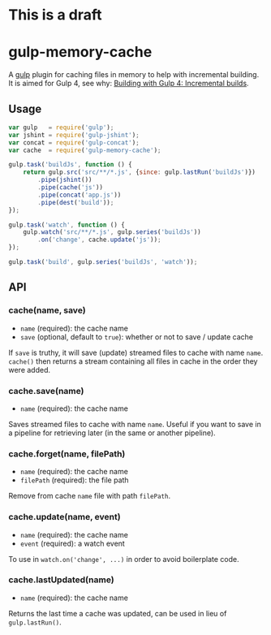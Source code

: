 # This is a draft

# gulp-memory-cache

A [gulp](https://github.com/gulpjs/gulp) plugin for caching files in memory to help with incremental building.
It is aimed for Gulp 4, see why: [Building with Gulp 4: Incremental builds](http://blog.reactandbethankful.com/).

## Usage

```javascript
var gulp   = require('gulp');
var jshint = require('gulp-jshint');
var concat = require('gulp-concat');
var cache  = require('gulp-memory-cache');

gulp.task('buildJs', function () {
    return gulp.src('src/**/*.js', {since: gulp.lastRun('buildJs')})
        .pipe(jshint())
        .pipe(cache('js'))
        .pipe(concat('app.js'))
        .pipe(dest('build'));
});

gulp.task('watch', function () {
    gulp.watch('src/**/*.js', gulp.series('buildJs'))
        .on('change', cache.update('js'));
});

gulp.task('build', gulp.series('buildJs', 'watch'));
```


## API

### cache(name, save)

- `name` (required): the cache name
- `save` (optional, default to `true`): whether or not to save / update cache

If `save` is truthy, it will save (update) streamed files to cache with name `name`.
`cache()` then returns a stream containing all files in cache in the order they were added.

### cache.save(name)

- `name` (required): the cache name

Saves streamed files to cache with name `name`. Useful if you want to save
in a pipeline for retrieving later (in the same or another pipeline).


### cache.forget(name, filePath)

- `name` (required): the cache name
- `filePath` (required): the file path

Remove from cache `name` file with path `filePath`.

### cache.update(name, event)

- `name` (required): the cache name
- `event` (required): a watch event

To use in `watch.on('change', ...)` in order to avoid boilerplate code.

### cache.lastUpdated(name)

- `name` (required): the cache name

Returns the last time a cache was updated, can be used in lieu of `gulp.lastRun()`.
